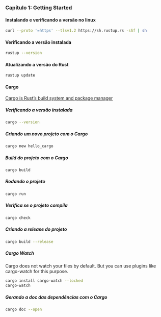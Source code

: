 
### Capítulo 1: Getting Started
#### Instalando e verificando a versão no linux

```bash
curl --proto '=https' --tlsv1.2 https://sh.rustup.rs -sSf | sh
```

#### Verificando a versão instalada

```bash
rustup --version
```

#### Atualizando a versão do Rust
```bash
rustup update
```

#### Cargo
[Cargo is Rust’s build system and package manager](https://rust-book.cs.brown.edu/ch01-03-hello-cargo.html)

##### Verificando a versão instalada

```bash
cargo --version
```

##### Criando um novo projeto com o Cargo
```bash
cargo new hello_cargo
```

##### Build do projeto com o Cargo
```bash
cargo build
```

##### Rodando o projeto
```bash
cargo run
```

##### Verifica se o projeto compila
```bash
cargo check
```

##### Criando a release do projeto
```bash
cargo build --release
```

##### Cargo Watch
Cargo does not watch your files by default. But you can use plugins like cargo-watch for this purpose.

```bash
cargo install cargo-watch --locked
cargo-watch
```

##### Gerando a doc das dependências com o Cargo
```bash
cargo doc --open
```
